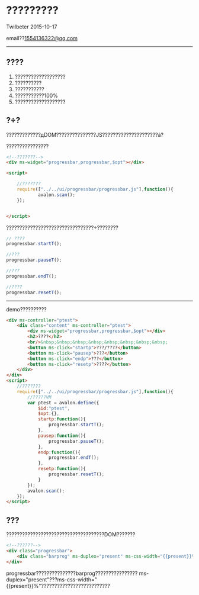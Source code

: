 # ?????????
Twilbeter  2015-10-17

email??<1554136322@qq.com>

---
## ????
1. ???????????????????
1. ??????????
1. ???????????
1. ???????????100%
1. ???????????????????

## ?÷?
?????????????дDOM???????????????JS?????????????????????á?

????????????????
```html
<!--???????-->
<div ms-widget="progressbar,progressbar,$opt"></div>

<script>

    //???????
    require(["../../ui/progressbar/progressbar.js"],function(){
            avalon.scan();
    });


</script>
```
?????????????????????????????????÷????????
```javascript
// ????
progressbar.startT();

//???
progressbar.pauseT();

//???
progressbar.endT();

//????
progressbar.resetT();

```

---
demo??????????
```html
<div ms-controller="ptest">
    <div class="content" ms-controller="ptest">
        <div ms-widget="progressbar,progressbar,$opt"></div>
        <h2>????</h2>
        <br/>&nbsp;&nbsp;&nbsp;&nbsp;&nbsp;&nbsp;&nbsp;&nbsp;
        <button ms-click="startp">???/????</button>
        <button ms-click="pausep">???</button>
        <button ms-click="endp">???</button>
        <button ms-click="resetp">????</button>
    </div>
</div>
<script>
    //???????
    require(["../../ui/progressbar/progressbar.js"],function(){
        //?????VM
        var ptest = avalon.define({
            $id:"ptest",
            $opt:{},
            startp:function(){
                progressbar.startT();
            },
            pausep:function(){
                progressbar.pauseT();
            },
            endp:function(){
                progressbar.endT();
            },
            resetp:function(){
                progressbar.resetT();
            }
        });
        avalon.scan();
    });
</script>
```

## ???
?????????????????????????????????????DOM???????
```html
<!--??????-->
<div class="progressbar">
    <div class="barprog" ms-duplex="present" ms-css-width="{{present}}%"></div>
</div>
```
progressbar???????????????barprog????????????????
ms-duplex="present"???ms-css-width="{{present}}%"??????????????????????????